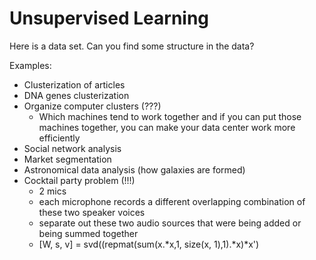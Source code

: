 # Unsupervised Learning

Here is a data set. Can you find some structure in the data?	

Examples:
- Clusterization of articles
- DNA genes clusterization
- Organize computer clusters (???)
	- Which machines tend to work together and if you can put those machines together, you can make your data center work more efficiently
- Social network analysis
- Market segmentation
- Astronomical data analysis (how galaxies are formed)
- Cocktail party problem (!!!)
	- 2 mics
	- each microphone records a different overlapping combination of these two speaker voices
	- separate out these two audio sources that were being added or being summed together
	- [W, s, v] = svd((repmat(sum(x.\*x,1, size(x, 1),1).\*x)\*x')
	